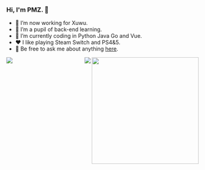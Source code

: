 ### Hi, I'm PMZ. 👋

- 🔭 I’m now working for Xuwu.
- 🌱 I’m a pupil of back-end learning. 
- 🤔 I’m currently coding in Python Java  Go and Vue.
- ❤️ I like playing Steam Switch and PS4&5.
- 💬 Be free to ask me about anything [here](https://github.com/awesome33rabbit/awesome33rabbit/issues).
<img align="right" height="280" src="https://pic2.zhimg.com/v2-28020003d4a493c78d8202ba6c35f179_b.webp">
<img align="left" src="https://github-readme-stats.vercel.app/api?username=awesome33rabbit&show_icons=true&hide_border=true">
<img align="right" src="https://github-readme-stats.vercel.app/api/top-langs/?username=awesome33rabbit&hide_border=true">
</div>

